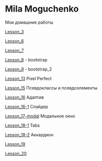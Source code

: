 # Mila Moguchenko

Мои домашние работы

[Lesson_3](https://linca78.github.io/Lesson_3/index.html "домашка")

[Lesson_6](https://linca78.github.io/Lesson_6/index.html "домашка")

[Lesson_7](https://linca78.github.io/Lesson_7/index.html "домашка") 

[Lesson_8](https://linca78.github.io/Lesson_8/lesson8/index.html "домашка") - bootstrap

[Lesson_9](https://linca78.github.io/Lesson_9/index.html "домашка") - bootstrap_2

[Lesson_13](https://linca78.github.io/Lesson_13/src/index.html "домашка") Pixel Perfect

[Lesson_15](https://linca78.github.io/Lesson_15/index.html "домашка") Псевдоклассы и псевдоэлементы

[Lesson_16](https://linca78.github.io/Lesson_16/index.html "домашка") Адаптив

[Lesson_16-1](https://linca78.github.io/Lesson_16-1/index.html "домашка") Слайдер

[Lesson_17-modal](https://linca78.github.io/Lesson_17-modal/index.html "домашка") Модальное окно

[Lesson_18-1](https://linca78.github.io/Lesson_18-1/index.html "домашка") Tabs

[Lesson_18-2](https://linca78.github.io/Lesson_18-2/index.html "домашка") Аккардион

[Lesson_19](https://linca78.github.io/Lesson_19/index.html "домашка")

[Lesson_20](https://linca78.github.io/Lesson_20/index.html "домашка") 




